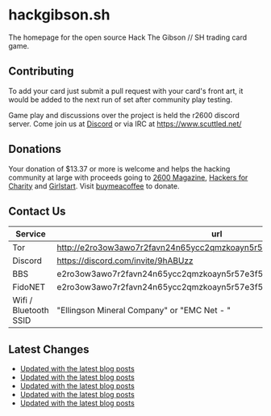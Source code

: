 # hackgibson.sh
The homepage for the open source Hack The Gibson // SH trading card game.


## Contributing

To add your card just submit a pull request with your card's front art, it would be added to the next run of set after community play testing.

Game play and discussions over the project is held the r2600 discord server. Come join us at [Discord](https://discord.com/invite/9hABUzz) or via IRC at https://www.scuttled.net/


## Donations

Your donation of $13.37 or more is welcome and helps the hacking community at large with proceeds going to [2600 Magazine](https://2600.com/), [Hackers for Charity](https://hackersforcharity.org) and [Girlstart](https://girlstart.org).  Visit [buymeacoffee](https://www.buymeacoffee.com/hackgibson.sh) to donate.


## Contact Us

Service | url
-|-
Tor | http://e2ro3ow3awo7r2favn24n65ycc2qmzkoayn5r57e3f56nvjwdcgg32ad.onion
Discord | https://discord.com/invite/9hABUzz
BBS | e2ro3ow3awo7r2favn24n65ycc2qmzkoayn5r57e3f56nvjwdcgg32ad.onion:23
FidoNET | e2ro3ow3awo7r2favn24n65ycc2qmzkoayn5r57e3f56nvjwdcgg32ad.onion:24554
Wifi / Bluetooth SSID | "Ellingson Mineral Company" or "EMC Net - <fidonet address>"

## Latest Changes
<!-- BLOG-POST-LIST:START -->
- [Updated with the latest blog posts](https://github.com/DFW2600/hackgibson.sh/commit/63c148a51ce2307aae43bedde2ddbefb8bb71b1d)
- [Updated with the latest blog posts](https://github.com/DFW2600/hackgibson.sh/commit/33920df70dc5fa2e98833b301fda9eeeb2be05c6)
- [Updated with the latest blog posts](https://github.com/DFW2600/hackgibson.sh/commit/7d316ebcb7f25659a550e622970e004c6beb7244)
- [Updated with the latest blog posts](https://github.com/DFW2600/hackgibson.sh/commit/ac6d4540db9f1626ec8404fec80bd752d85ef3f6)
- [Updated with the latest blog posts](https://github.com/DFW2600/hackgibson.sh/commit/ab7fd5bd17d4a0937765cfe02031c0439e5a46e9)
<!-- BLOG-POST-LIST:END -->
